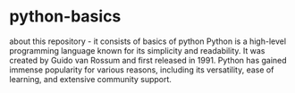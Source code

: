  # python-basics
 about this repository -
 it consists of basics of python
 Python is a high-level programming language known for its simplicity and readability. It was created by Guido van Rossum and first released in 1991. Python has gained immense popularity for various reasons, including its versatility, ease of learning, and extensive community support.


 
